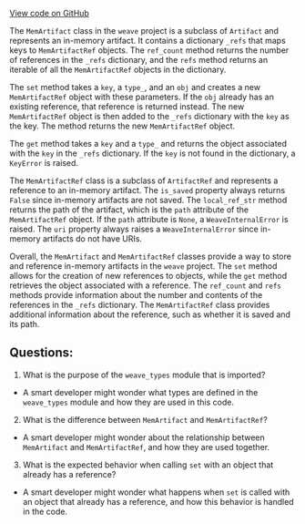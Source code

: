 [View code on GitHub](https://github.com/wandb/weave/weave/artifact_mem.py)

The `MemArtifact` class in the `weave` project is a subclass of `Artifact` and represents an in-memory artifact. It contains a dictionary `_refs` that maps keys to `MemArtifactRef` objects. The `ref_count` method returns the number of references in the `_refs` dictionary, and the `refs` method returns an iterable of all the `MemArtifactRef` objects in the dictionary.

The `set` method takes a `key`, a `type_`, and an `obj` and creates a new `MemArtifactRef` object with these parameters. If the `obj` already has an existing reference, that reference is returned instead. The new `MemArtifactRef` object is then added to the `_refs` dictionary with the `key` as the key. The method returns the new `MemArtifactRef` object.

The `get` method takes a `key` and a `type_` and returns the object associated with the `key` in the `_refs` dictionary. If the `key` is not found in the dictionary, a `KeyError` is raised.

The `MemArtifactRef` class is a subclass of `ArtifactRef` and represents a reference to an in-memory artifact. The `is_saved` property always returns `False` since in-memory artifacts are not saved. The `local_ref_str` method returns the path of the artifact, which is the `path` attribute of the `MemArtifactRef` object. If the `path` attribute is `None`, a `WeaveInternalError` is raised. The `uri` property always raises a `WeaveInternalError` since in-memory artifacts do not have URIs.

Overall, the `MemArtifact` and `MemArtifactRef` classes provide a way to store and reference in-memory artifacts in the `weave` project. The `set` method allows for the creation of new references to objects, while the `get` method retrieves the object associated with a reference. The `ref_count` and `refs` methods provide information about the number and contents of the references in the `_refs` dictionary. The `MemArtifactRef` class provides additional information about the reference, such as whether it is saved and its path.
## Questions: 
 1. What is the purpose of the `weave_types` module that is imported?
- A smart developer might wonder what types are defined in the `weave_types` module and how they are used in this code.

2. What is the difference between `MemArtifact` and `MemArtifactRef`?
- A smart developer might wonder about the relationship between `MemArtifact` and `MemArtifactRef`, and how they are used together.

3. What is the expected behavior when calling `set` with an object that already has a reference?
- A smart developer might wonder what happens when `set` is called with an object that already has a reference, and how this behavior is handled in the code.